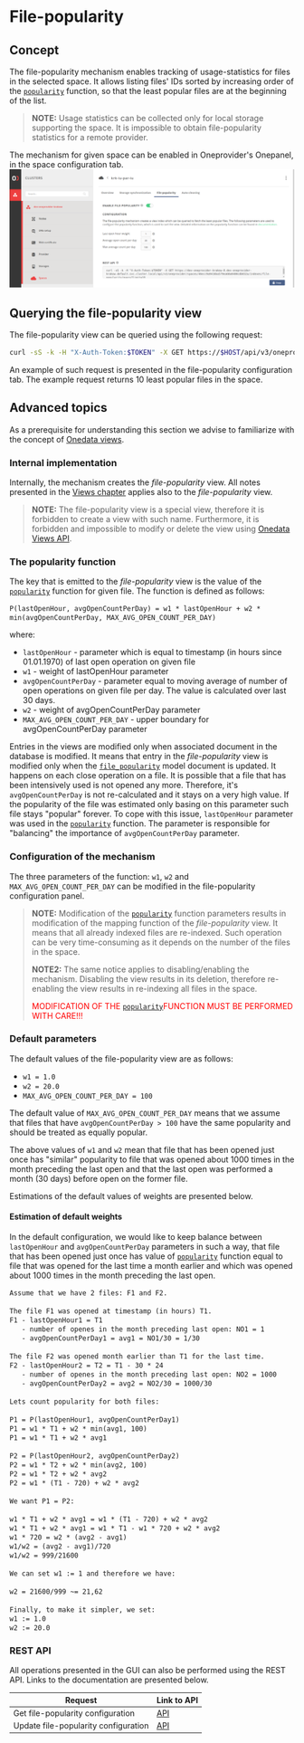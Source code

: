 # File-popularity
<!-- This file is referenced at least one time as "file_popularity.md" -->

<!-- toc -->

## Concept

The file-popularity mechanism enables tracking of usage-statistics for files in the 
selected space. It allows listing files' IDs sorted by increasing order of the 
[`popularity`](#the-popularity-function) function, so that the least popular files
are at the beginning of the list.

>**NOTE:** Usage statistics can be collected only for local storage supporting the space. 
> It is impossible to obtain file-popularity statistics for a remote provider.

The mechanism for given space can be enabled in Oneprovider's Onepanel, in the space
configuration tab.
![](../img/admin/op_panel_file_popularity.png)

## Querying the file-popularity view

The file-popularity view can be queried using the following request:
```bash
curl -sS -k -H "X-Auth-Token:$TOKEN" -X GET https://$HOST/api/v3/oneprovider/spaces/$SPACE_ID/views/file-popularity/query
```
An example of such request is presented in the file-popularity configuration tab.
The example request returns 10 least popular files in the space.

## Advanced topics

As a prerequisite for understanding this section we advise to familiarize with 
the concept of [Onedata views](../using_onedata/views.md).

### Internal implementation

Internally, the mechanism creates the *file-popularity* view. All notes presented in the 
[Views chapter](../using_onedata/views.md)
applies also to the *file-popularity* view.
>**NOTE:** The file-popularity view is a special view, therefore it is forbidden to create 
> a view with such name. Furthermore, it is forbidden and impossible to 
> modify or delete the view using 
>[Onedata Views API](../using_onedata/views.md).

### The popularity function
The key that is emitted to the *file-popularity* view is the value of the
[`popularity`](#the-popularity-function) function for given file.
The function is defined as follows:

```
P(lastOpenHour, avgOpenCountPerDay) = w1 * lastOpenHour + w2 * min(avgOpenCountPerDay, MAX_AVG_OPEN_COUNT_PER_DAY)
```

where:
* `lastOpenHour` - parameter which is equal to timestamp (in hours since 01.01.1970)
  of last open operation on given file
* `w1` - weight of lastOpenHour parameter
* `avgOpenCountPerDay` - parameter equal to moving average of number of open
  operations on given file per day. The value is calculated over last 30 days.
* `w2` - weight of avgOpenCountPerDay parameter
* `MAX_AVG_OPEN_COUNT_PER_DAY` - upper boundary for avgOpenCountPerDay parameter

Entries in the views are modified only when associated document
in the database is modified. It means that entry in the *file-popularity* view
is modified only when the 
[`file_popularity`](../using_onedata/views.md#file-popularity-model) model
document is updated. It happens on each close operation on a file.
It is possible that a file that has been intensively used is not opened any more. 
Therefore, it's `avgOpenCountPerDay` is not re-calculated and it stays
on a very high value. If the popularity of the file was estimated only basing on
this parameter such file stays "popular" forever. To cope with this issue, 
`lastOpenHour` parameter was used in the [`popularity`](#the-popularity-function) function.
The parameter is responsible for "balancing" the importance of `avgOpenCountPerDay` parameter.


### Configuration of the mechanism

The three parameters of the function: `w1`, `w2` and `MAX_AVG_OPEN_COUNT_PER_DAY`
can be modified in the file-popularity configuration panel.

>**NOTE:** Modification of the [`popularity`](#the-popularity-function) 
function parameters results in modification of the mapping function of the
*file-popularity* view. It means that all already indexed files are 
re-indexed. Such operation can be very time-consuming as it depends on the number 
of the files in the space.
>
>**NOTE2:** The same notice applies to disabling/enabling the mechanism. 
Disabling the view results in its deletion, therefore re-enabling the view
results in re-indexing all files in the space.
>
><span style="color:red">MODIFICATION OF THE [`popularity`](#the-popularity-function)FUNCTION MUST BE PERFORMED WITH CARE!!!</span>

### Default parameters

The default values of the file-popularity view are as follows:
* `w1 = 1.0`
* `w2 = 20.0`
* `MAX_AVG_OPEN_COUNT_PER_DAY = 100`

The default value of `MAX_AVG_OPEN_COUNT_PER_DAY` means that we assume that
files that have `avgOpenCountPerDay > 100` have the same popularity and should 
be treated as equally popular.
 
The above values of `w1` and `w2` mean that file that has been opened just once
has "similar" popularity to file that was opened about 1000 times in the month
preceding the last open and that the last open was performed a month (30 days) before
open on the former file.

Estimations of the default values of weights are presented below.

#### Estimation of default weights

In the default configuration, we would like to keep balance between `lastOpenHour` and
`avgOpenCountPerDay` parameters in such a way, that file that has been opened just once has
value of [`popularity`](#the-popularity-function) function equal to file that was 
opened for the last time a month earlier and
which was opened about 1000 times in the month preceding the last open. 

```
Assume that we have 2 files: F1 and F2.

The file F1 was opened at timestamp (in hours) T1.
F1 - lastOpenHour1 = T1
   - number of openes in the month preceding last open: NO1 = 1
   - avgOpenCountPerDay1 = avg1 = NO1/30 = 1/30
   
The file F2 was opened month earlier than T1 for the last time.
F2 - lastOpenHour2 = T2 = T1 - 30 * 24
   - number of openes in the month preceding last open: NO2 = 1000
   - avgOpenCountPerDay2 = avg2 = NO2/30 = 1000/30

Lets count popularity for both files:

P1 = P(lastOpenHour1, avgOpenCountPerDay1)
P1 = w1 * T1 + w2 * min(avg1, 100)
P1 = w1 * T1 + w2 * avg1

P2 = P(lastOpenHour2, avgOpenCountPerDay2)
P2 = w1 * T2 + w2 * min(avg2, 100)
P2 = w1 * T2 + w2 * avg2
P2 = w1 * (T1 - 720) + w2 * avg2

We want P1 = P2:

w1 * T1 + w2 * avg1 = w1 * (T1 - 720) + w2 * avg2
w1 * T1 + w2 * avg1 = w1 * T1 - w1 * 720 + w2 * avg2
w1 * 720 = w2 * (avg2 - avg1)
w1/w2 = (avg2 - avg1)/720
w1/w2 = 999/21600

We can set w1 := 1 and therefore we have:

w2 = 21600/999 ~= 21,62

Finally, to make it simpler, we set:
w1 := 1.0
w2 := 20.0
```

### REST API

All operations presented in the GUI can also be performed using the REST API.
Links to the documentation are presented below.

| Request                             | Link to API |
|-------------------------------------|-------------|
| Get file-popularity configuration   | [API](https://onedata.org/#/home/api/latest/onepanel?anchor=operation/get_file_popularity_configuration)|        
| Update file-popularity configuration| [API](https://onedata.org/#/home/api/latest/onepanel?anchor=operation/configure_file_popularity)|        